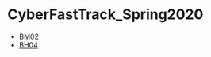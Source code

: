 # CyberFastTrack_Spring2020
* [BM02](https://github.com/koc777/CyberFastTrack_Spring2020/tree/main/BM02)
* [BH04](https://github.com/koc777/CyberFastTrack_Spring2020/tree/main/BH04)
